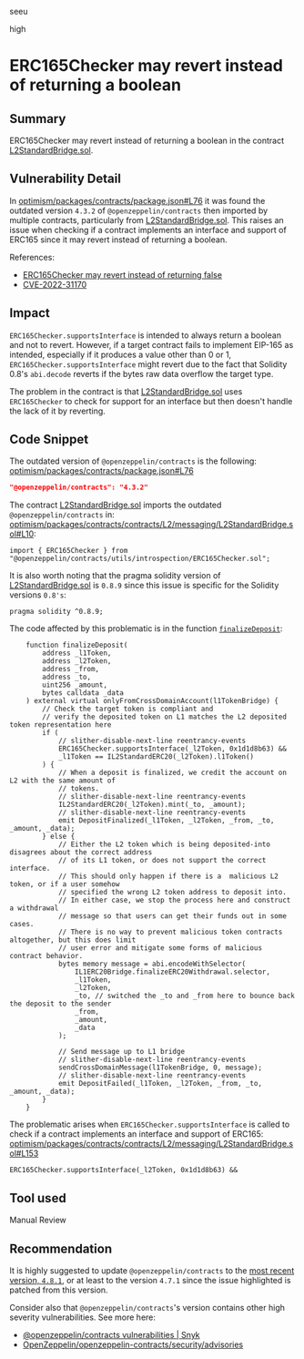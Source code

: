 seeu

high

# ERC165Checker may revert instead of returning a boolean

## Summary

ERC165Checker may revert instead of returning a boolean in the contract [L2StandardBridge.sol](https://github.com/sherlock-audit/2023-01-optimism/blob/main/optimism/packages/contracts/contracts/L2/messaging/L2StandardBridge.sol).

## Vulnerability Detail

In [optimism/packages/contracts/package.json#L76](https://github.com/sherlock-audit/2023-01-optimism/blob/main/optimism/packages/contracts/package.json#L76) it was found the outdated version `4.3.2` of `@openzeppelin/contracts` then imported by multiple contracts, particularly from [L2StandardBridge.sol](https://github.com/sherlock-audit/2023-01-optimism/blob/main/optimism/packages/contracts/contracts/L2/messaging/L2StandardBridge.sol). This raises an issue when checking if a contract implements an interface and support of ERC165 since it may revert instead of returning a boolean.

References:
- [ERC165Checker may revert instead of returning false](https://github.com/OpenZeppelin/openzeppelin-contracts/security/advisories/GHSA-qh9x-gcfh-pcrw)
- [CVE-2022-31170](https://nvd.nist.gov/vuln/detail/CVE-2022-31170)

## Impact

 `ERC165Checker.supportsInterface` is intended to always return a boolean and not to revert. However, if a target contract fails to implement EIP-165 as intended, especially if it produces a value other than 0 or 1, `ERC165Checker.supportsInterface` might revert due to the fact that Solidity 0.8's `abi.decode` reverts if the bytes raw data overflow the target type.

The problem in the contract is that [L2StandardBridge.sol](https://github.com/sherlock-audit/2023-01-optimism/blob/main/optimism/packages/contracts/contracts/L2/messaging/L2StandardBridge.sol) uses `ERC165Checker` to check for support for an interface but then doesn't handle the lack of it by reverting.

## Code Snippet

The outdated version of `@openzeppelin/contracts` is the following: [optimism/packages/contracts/package.json#L76](https://github.com/sherlock-audit/2023-01-optimism/blob/main/optimism/packages/contracts/package.json#L76)
```json
"@openzeppelin/contracts": "4.3.2"
```

The contract [L2StandardBridge.sol](https://github.com/sherlock-audit/2023-01-optimism/blob/main/optimism/packages/contracts/contracts/L2/messaging/L2StandardBridge.sol) imports the outdated `@openzeppelin/contracts` in:
[optimism/packages/contracts/contracts/L2/messaging/L2StandardBridge.sol#L10](https://github.com/sherlock-audit/2023-01-optimism/blob/main/optimism/packages/contracts/contracts/L2/messaging/L2StandardBridge.sol#L10):
```Solidity
import { ERC165Checker } from "@openzeppelin/contracts/utils/introspection/ERC165Checker.sol";
```

It is also worth noting that the pragma solidity version of [L2StandardBridge.sol](https://github.com/sherlock-audit/2023-01-optimism/blob/main/optimism/packages/contracts/contracts/L2/messaging/L2StandardBridge.sol#L2) is `0.8.9` since this issue is specific for the Solidity versions `0.8's`:
```Solidity
pragma solidity ^0.8.9;
```

The code affected by this problematic is in the function [`finalizeDeposit`](https://github.com/sherlock-audit/2023-01-optimism/blob/main/optimism/packages/contracts/contracts/L2/messaging/L2StandardBridge.sol#L141-L187):
```Solidity
    function finalizeDeposit(
        address _l1Token,
        address _l2Token,
        address _from,
        address _to,
        uint256 _amount,
        bytes calldata _data
    ) external virtual onlyFromCrossDomainAccount(l1TokenBridge) {
        // Check the target token is compliant and
        // verify the deposited token on L1 matches the L2 deposited token representation here
        if (
            // slither-disable-next-line reentrancy-events
            ERC165Checker.supportsInterface(_l2Token, 0x1d1d8b63) &&
            _l1Token == IL2StandardERC20(_l2Token).l1Token()
        ) {
            // When a deposit is finalized, we credit the account on L2 with the same amount of
            // tokens.
            // slither-disable-next-line reentrancy-events
            IL2StandardERC20(_l2Token).mint(_to, _amount);
            // slither-disable-next-line reentrancy-events
            emit DepositFinalized(_l1Token, _l2Token, _from, _to, _amount, _data);
        } else {
            // Either the L2 token which is being deposited-into disagrees about the correct address
            // of its L1 token, or does not support the correct interface.
            // This should only happen if there is a  malicious L2 token, or if a user somehow
            // specified the wrong L2 token address to deposit into.
            // In either case, we stop the process here and construct a withdrawal
            // message so that users can get their funds out in some cases.
            // There is no way to prevent malicious token contracts altogether, but this does limit
            // user error and mitigate some forms of malicious contract behavior.
            bytes memory message = abi.encodeWithSelector(
                IL1ERC20Bridge.finalizeERC20Withdrawal.selector,
                _l1Token,
                _l2Token,
                _to, // switched the _to and _from here to bounce back the deposit to the sender
                _from,
                _amount,
                _data
            );

            // Send message up to L1 bridge
            // slither-disable-next-line reentrancy-events
            sendCrossDomainMessage(l1TokenBridge, 0, message);
            // slither-disable-next-line reentrancy-events
            emit DepositFailed(_l1Token, _l2Token, _from, _to, _amount, _data);
        }
    }
```

The problematic arises when `ERC165Checker.supportsInterface` is called to check if a contract implements an interface and support of ERC165:
[optimism/packages/contracts/contracts/L2/messaging/L2StandardBridge.sol#L153](https://github.com/sherlock-audit/2023-01-optimism/blob/main/optimism/packages/contracts/contracts/L2/messaging/L2StandardBridge.sol#L153)
```Solidity
ERC165Checker.supportsInterface(_l2Token, 0x1d1d8b63) &&
```

## Tool used

Manual Review

## Recommendation

It is highly suggested to update `@openzeppelin/contracts` to the [most recent version, `4.8.1`](https://www.npmjs.com/package/@openzeppelin/contracts), or at least to the version `4.7.1` since the issue highlighted is patched from this version.

Consider also that `@openzeppelin/contracts`'s version contains other high severity vulnerabilities. See more here:

- [@openzeppelin/contracts vulnerabilities | Snyk](https://security.snyk.io/package/npm/@openzeppelin%2Fcontracts)
- [OpenZeppelin/openzeppelin-contracts/security/advisories](https://github.com/OpenZeppelin/openzeppelin-contracts/security/advisories)
